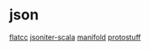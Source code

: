 # json

[flatcc](https://github.com/dvidelabs/flatcc)
[jsoniter-scala](https://github.com/plokhotnyuk/jsoniter-scala)
[manifold](https://github.com/manifold-systems/manifold)
[protostuff](https://github.com/protostuff/protostuff)
